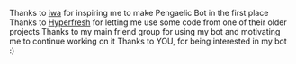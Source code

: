 Thanks to [iwa](https://github.com/iwa) for inspiring me to make Pengaelic Bot in the first place
Thanks to [Hyperfresh](https://github.com/Hyperfresh) for letting me use some code from one of their older projects
Thanks to my main friend group for using my bot and motivating me to continue working on it
Thanks to YOU, for being interested in my bot :)
